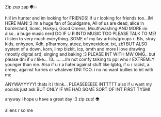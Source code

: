 Zip zup zap 👽💥

hii! im hunter and im looking for FRIENDS! if u r looking for friends too...IM HERE MAN!:3 
Im a huge fan of Squidgame, All of us are dead, alice in borderland, Sonic, Haikyu, Good Omens, Mouthwashing AND MORE
im also.. a huge music nerd DO IF U R INTO MUSIC TOO PLEASE TALK TO ME!
i listen to very much everything..SOME of my fav artists/groups r: Bts, stray kids, enhypen, Xdh, p1harmony, ateez, boynextdoor, txt, zb1 BUT ALSO system of a down, korn, limp bizkit, icp, bmth and more 
I love drawing (mostly digital art), singing and baking :3 
PLEASE INT WITH MW OMG..
but please dni if u r like... 13..........Im not comfy talking to ppl who r EXTREMLY younger than me. Also if u r a hater against stuff like lgbtq, if u r racist, a creep, against furries or whatever DNI TOO. i no no want bullies to int with me


ANYWAYYYYY! thats it i think... PLEASEEEEEE INTTTTT
also if u want my socials just ask BUT ONLY IF WE HAD SOME SORT OF INT FIRST TYSM!

anyway i hope u have a great day :3 
zip zup! 👽


aliens r so me 

<!---
oneeye0penqx3/oneeye0penqx3 is a ✨ special ✨ repository because its `README.md` (this file) appears on your GitHub profile.
You can click the Preview link to take a look at your changes.
--->
